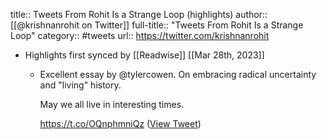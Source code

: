 title:: Tweets From Rohit Is a Strange Loop (highlights)
author:: [[@krishnanrohit on Twitter]]
full-title:: "Tweets From Rohit Is a Strange Loop"
category:: #tweets
url:: https://twitter.com/krishnanrohit

- Highlights first synced by [[Readwise]] [[Mar 28th, 2023]]
	- Excellent essay by @tylercowen. On embracing radical uncertainty and "living" history.
	  
	  May we all live in interesting times.
	  
	  https://t.co/OQnphmniQz ([View Tweet](https://twitter.com/krishnanrohit/status/1640252277804920838))